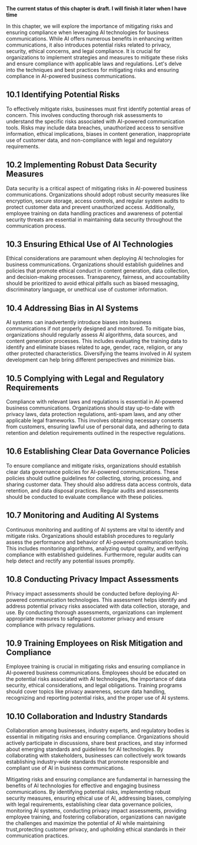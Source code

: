 **The current status of this chapter is draft. I will finish it later when I have time**

In this chapter, we will explore the importance of mitigating risks and ensuring compliance when leveraging AI technologies for business communications. While AI offers numerous benefits in enhancing written communications, it also introduces potential risks related to privacy, security, ethical concerns, and legal compliance. It is crucial for organizations to implement strategies and measures to mitigate these risks and ensure compliance with applicable laws and regulations. Let's delve into the techniques and best practices for mitigating risks and ensuring compliance in AI-powered business communications.

10.1 Identifying Potential Risks
--------------------------------

To effectively mitigate risks, businesses must first identify potential areas of concern. This involves conducting thorough risk assessments to understand the specific risks associated with AI-powered communication tools. Risks may include data breaches, unauthorized access to sensitive information, ethical implications, biases in content generation, inappropriate use of customer data, and non-compliance with legal and regulatory requirements.

10.2 Implementing Robust Data Security Measures
-----------------------------------------------

Data security is a critical aspect of mitigating risks in AI-powered business communications. Organizations should adopt robust security measures like encryption, secure storage, access controls, and regular system audits to protect customer data and prevent unauthorized access. Additionally, employee training on data handling practices and awareness of potential security threats are essential in maintaining data security throughout the communication process.

10.3 Ensuring Ethical Use of AI Technologies
--------------------------------------------

Ethical considerations are paramount when deploying AI technologies for business communications. Organizations should establish guidelines and policies that promote ethical conduct in content generation, data collection, and decision-making processes. Transparency, fairness, and accountability should be prioritized to avoid ethical pitfalls such as biased messaging, discriminatory language, or unethical use of customer information.

10.4 Addressing Bias in AI Systems
----------------------------------

AI systems can inadvertently introduce biases into business communications if not properly designed and monitored. To mitigate bias, organizations should regularly assess AI algorithms, data sources, and content generation processes. This includes evaluating the training data to identify and eliminate biases related to age, gender, race, religion, or any other protected characteristics. Diversifying the teams involved in AI system development can help bring different perspectives and minimize bias.

10.5 Complying with Legal and Regulatory Requirements
-----------------------------------------------------

Compliance with relevant laws and regulations is essential in AI-powered business communications. Organizations should stay up-to-date with privacy laws, data protection regulations, anti-spam laws, and any other applicable legal frameworks. This involves obtaining necessary consents from customers, ensuring lawful use of personal data, and adhering to data retention and deletion requirements outlined in the respective regulations.

10.6 Establishing Clear Data Governance Policies
------------------------------------------------

To ensure compliance and mitigate risks, organizations should establish clear data governance policies for AI-powered communications. These policies should outline guidelines for collecting, storing, processing, and sharing customer data. They should also address data access controls, data retention, and data disposal practices. Regular audits and assessments should be conducted to evaluate compliance with these policies.

10.7 Monitoring and Auditing AI Systems
---------------------------------------

Continuous monitoring and auditing of AI systems are vital to identify and mitigate risks. Organizations should establish procedures to regularly assess the performance and behavior of AI-powered communication tools. This includes monitoring algorithms, analyzing output quality, and verifying compliance with established guidelines. Furthermore, regular audits can help detect and rectify any potential issues promptly.

10.8 Conducting Privacy Impact Assessments
------------------------------------------

Privacy impact assessments should be conducted before deploying AI-powered communication technologies. This assessment helps identify and address potential privacy risks associated with data collection, storage, and use. By conducting thorough assessments, organizations can implement appropriate measures to safeguard customer privacy and ensure compliance with privacy regulations.

10.9 Training Employees on Risk Mitigation and Compliance
---------------------------------------------------------

Employee training is crucial in mitigating risks and ensuring compliance in AI-powered business communications. Employees should be educated on the potential risks associated with AI technologies, the importance of data security, ethical considerations, and legal obligations. Training programs should cover topics like privacy awareness, secure data handling, recognizing and reporting potential risks, and the proper use of AI systems.

10.10 Collaboration and Industry Standards
------------------------------------------

Collaboration among businesses, industry experts, and regulatory bodies is essential in mitigating risks and ensuring compliance. Organizations should actively participate in discussions, share best practices, and stay informed about emerging standards and guidelines for AI technologies. By collaborating with stakeholders, businesses can collectively work towards establishing industry-wide standards that promote responsible and compliant use of AI in business communications.

Mitigating risks and ensuring compliance are fundamental in harnessing the benefits of AI technologies for effective and engaging business communications. By identifying potential risks, implementing robust security measures, ensuring ethical use of AI, addressing biases, complying with legal requirements, establishing clear data governance policies, monitoring AI systems, conducting privacy impact assessments, providing employee training, and fostering collaboration, organizations can navigate the challenges and maximize the potential of AI while maintaining trust,protecting customer privacy, and upholding ethical standards in their communication practices.
